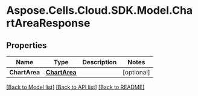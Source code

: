 # Aspose.Cells.Cloud.SDK.Model.ChartAreaResponse
## Properties

Name | Type | Description | Notes
------------ | ------------- | ------------- | -------------
**ChartArea** | [**ChartArea**](ChartArea.md) |  | [optional] 

[[Back to Model list]](../README.md#documentation-for-models) [[Back to API list]](../README.md#documentation-for-api-endpoints) [[Back to README]](../README.md)

